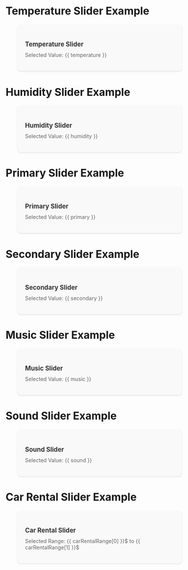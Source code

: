 # Temperature Slider Example


  <div class="slider-container">
    <h3>Temperature Slider</h3>
    <RangeSlider
      className="max-w-md"
      v-model="temperature"
      label="Temperature"
      :maxValue="1"
      :minValue="0"
      :step="0.01"
    />
    <p>Selected Value: {{ temperature }}</p>
  </div>

<script setup>
import { ref } from 'vue';


const temperature = ref(0.4);
const humidity = ref(0.5);
const primary = ref(0.6);
const secondary = ref(0.7);
const music = ref(0.8);
const sound = ref(0.9);
const carRentalRange = ref([500, 1500]);
</script>

<style scoped>
.slider-container {
  max-width: 400px;
  margin: 0 auto;
  padding: 20px;
  background-color: #f9f9f9;
  border-radius: 8px;
  box-shadow: 0 2px 4px rgba(0, 0, 0, 0.1);
}
.slider-container h3 {
  margin-bottom: 10px;
  font-size: 1.2em;
  color: #333;
}
.slider-container p {
  margin-top: 10px;
  font-size: 1em;
  color: #666;
}
</style>

# Humidity Slider Example

<div class="slider-container">
  <h3>Humidity Slider</h3>
  <RangeSlider
    className="max-w-md"
    v-model:value="humidity"
    label="Humidity"
    :maxValue="1"
    :minValue="0"
    :step="0.01"
  />
  <p>Selected Value: {{ humidity }}</p>
</div>

# Primary Slider Example

<div class="slider-container">
  <h3>Primary Slider</h3>
  <RangeSlider
    className="max-w-md"
    v-model:value="primary"
    label="Primary"
    :maxValue="1"
    :minValue="0"
    :step="0.01"
    variant="primary"
  />
  <p>Selected Value: {{ primary }}</p>
</div>

# Secondary Slider Example

<div class="slider-container">
  <h3>Secondary Slider</h3>
  <RangeSlider
    className="max-w-md"
    v-model:value="secondary"
    label="Secondary"
    :maxValue="1"
    :minValue="0"
    :step="0.01"
    variant="secondary"
  />
  <p>Selected Value: {{ secondary }}</p>
</div>

# Music Slider Example

<div class="slider-container">
  <h3>Music Slider</h3>
  <RangeSlider
    className="max-w-md"
    v-model:value="music"
    label="Music"
    :maxValue="1"
    :minValue="0"
    :step="1"
    variant="music"
  />
  <p>Selected Value: {{ music }}</p>
</div>

# Sound Slider Example

<div class="slider-container">
  <h3>Sound Slider</h3>
  <RangeSlider
    className="max-w-md"
    v-model:value="sound"
    label="Sound"
    :maxValue="1"
    :minValue="0"
    :step="0.01"
    variant="sound"
  />
  <p>Selected Value: {{ sound }}</p>
</div>

# Car Rental Slider Example

<div class="slider-container">
  <h3>Car Rental Slider</h3>
  <RangeSlider
    className="max-w-md"
    v-model:value="carRentalRange"
    label="Car Rental Range"
    :maxValue="2000"
    :minValue="0"
    :step="1"
    variant="carRental"
    range
  />
  <p>Selected Range: {{ carRentalRange[0] }}$ to {{ carRentalRange[1] }}$</p>
</div>
